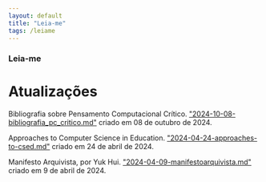 ```yaml
---
layout: default
title: "Leia-me"
tags: /leiame
---
```

### Leia-me

# Atualizações

Bibliografia sobre Pensamento Computacional Crítico. ["2024-10-08-bibliografia_pc_critico.md"](http://refuncionalizar.com.br/20241008/bibliografia_pc_critico) criado em 08 de outubro de 2024.

Approaches to Computer Science in Education. ["2024-04-24-approaches-to-csed.md"](https://refuncionalizar.github.io/20240424/approaches-to-csed) criado em 24 de abril de 2024.

Manifesto Arquivista, por Yuk Hui. ["2024-04-09-manifestoarquivista.md"](https://refuncionalizar.github.io/20240409/manifestoarquivista) criado em 9 de abril de 2024.
